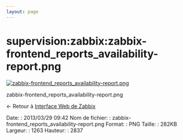 ```yaml
---
layout: page
---
```


supervision:zabbix:zabbix-frontend\_reports\_availability-report.png
====================================================================

[![zabbix-frontend\_reports\_availability-report.png](../..//assets/media/supervision/zabbix/zabbix-frontend_reports_availability-report.png@cache=&w=311&h=700 "zabbix-frontend_reports_availability-report.png")](../..//assets/media/supervision/zabbix/zabbix-frontend_reports_availability-report.png@cache= "Afficher le fichier original")

zabbix-frontend\_reports\_availability-report.png

← Retour à [Interface Web de
Zabbix](../../../zabbix/zabbix-interface.html "zabbix:zabbix-interface")

Date:
:   2013/03/29 09:42
Nom de fichier:
:   zabbix-frontend\_reports\_availability-report.png
Format:
:   PNG
Taille:
:   282KB
Largeur:
:   1263
Hauteur:
:   2837

